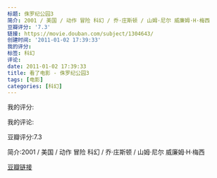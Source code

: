 ```yaml
---
标题: 侏罗纪公园3
简介: 2001 / 美国 / 动作 冒险 科幻 / 乔·庄斯顿 / 山姆·尼尔 威廉姆·H·梅西
豆瓣评分: '7.3'
链接: https://movie.douban.com/subject/1304643/
创建时间: '2011-01-02 17:39:33'
我的评分:
标签: 科幻
评论:
date: 2011-01-02 17:39:33
title: 看了电影 - 侏罗纪公园3
tags: [电影]
categories: [科幻]
---
```


我的评分:

我的评论:

豆瓣评分:7.3

简介:2001 / 美国 / 动作 冒险 科幻 / 乔·庄斯顿 / 山姆·尼尔 威廉姆·H·梅西

[豆瓣链接](https://movie.douban.com/subject/1304643/)

